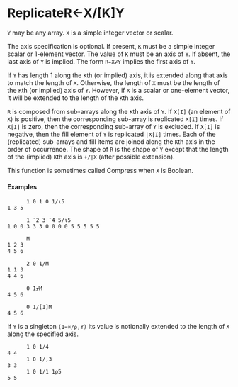 




<h1 class="heading"><span class="name">Replicate</span><span class="command">R←X/[K]Y</span></h1>

`Y` may be any array.  `X` is a simple integer vector or scalar.


The axis specification is optional.  If present, `K` must be a simple integer scalar or 1-element vector.  The value of `K` must be an axis of `Y`.  If absent, the last axis of `Y` is implied.  The form `R←X⌿Y` implies the first axis of `Y`.


If `Y` has length 1 along the `K`th (or implied) axis, it is extended along that axis to match the length of `X`. Otherwise, the length of `X` must be the length of the `K`th (or implied) axis of `Y`. However, if `X` is a scalar or one-element vector, it will be extended to the length of the `K`th axis.


`R` is composed from sub-arrays along the `K`th axis of `Y`.  If `X[I]` (an element of `X`) is positive, then the corresponding sub-array is replicated `X[I]` times.  If `X[I]` is zero, then the corresponding sub-array of `Y` is excluded.  If `X[I]` is negative, then the fill element of  `Y` is replicated `|X[I]` times.  Each of the (replicated) sub-arrays and fill items are joined along the `K`th axis in the order of occurrence.  The shape of `R` is the shape of `Y` except that the length of the (implied) `K`th axis is `+/|X` (after possible extension).



This function is sometimes called Compress when `X` is Boolean.

#### Examples
```apl
      1 0 1 0 1/⍳5
1 3 5
 
      1 ¯2 3 ¯4 5/⍳5
1 0 0 3 3 3 0 0 0 0 5 5 5 5 5
 
      M
1 2 3
4 5 6
 
      2 0 1/M
1 1 3
4 4 6
 
      0 1⌿M
4 5 6
 
      0 1/[1]M
4 5 6
```


If `Y` is a singleton `(1=×/⍴,Y)` its value is notionally extended to the length of `X` along the specified axis.
```apl
      1 0 1/4
4 4
      1 0 1/,3
3 3
      1 0 1/1 1⍴5
5 5
 
 
```


